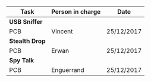 | Task                  | Person in charge | Date  |
| --------------------- | ---------------- |:-----:|
| **USB Sniffer** | | |
| PCB | Vincent | 25/12/2017 |
| **Stealth Drop** | | |
| PCB | Erwan | 25/12/2017 |
| **Spy Talk** | | |
| PCB | Enguerrand | 25/12/2017 |
